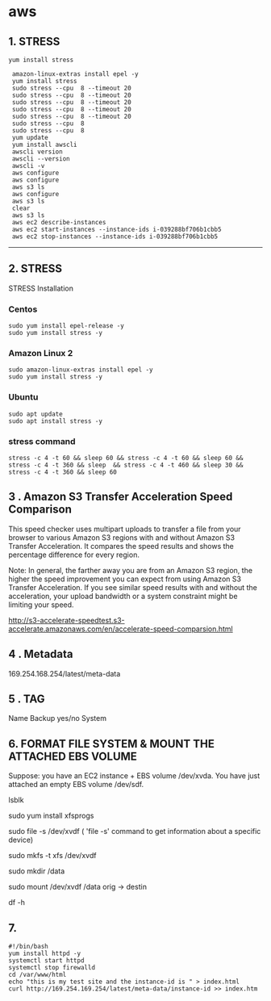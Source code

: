 # aws


## 1. STRESS

```
yum install stress
```

```
 amazon-linux-extras install epel -y
 yum install stress
 sudo stress --cpu  8 --timeout 20
 sudo stress --cpu  8 --timeout 20
 sudo stress --cpu  8 --timeout 20
 sudo stress --cpu  8 --timeout 20
 sudo stress --cpu  8 --timeout 20
 sudo stress --cpu  8
 sudo stress --cpu  8
 yum update
 yum install awscli
 awscli version
 awscli --version
 awscli -v
 aws configure
 aws configure
 aws s3 ls
 aws configure
 aws s3 ls
 clear
 aws s3 ls
 aws ec2 describe-instances
 aws ec2 start-instances --instance-ids i-039288bf706b1cbb5
 aws ec2 stop-instances --instance-ids i-039288bf706b1cbb5
```

---

## 2. STRESS

STRESS Installation

### Centos

```
sudo yum install epel-release -y
sudo yum install stress -y
```

### Amazon Linux 2
```
sudo amazon-linux-extras install epel -y
sudo yum install stress -y
```

### Ubuntu
```
sudo apt update
sudo apt install stress -y
```

### stress command
```
stress -c 4 -t 60 && sleep 60 && stress -c 4 -t 60 && sleep 60 && stress -c 4 -t 360 && sleep  && stress -c 4 -t 460 && sleep 30 && stress -c 4 -t 360 && sleep 60
```

## 3 . Amazon S3 Transfer Acceleration Speed Comparison

This speed checker uses multipart uploads to transfer a file from your browser to various Amazon S3 regions with and without Amazon S3 Transfer Acceleration. It compares the speed results and shows the percentage difference for every region.

Note: In general, the farther away you are from an Amazon S3 region, the higher the speed improvement you can expect from using Amazon S3 Transfer Acceleration. If you see similar speed results with and without the acceleration, your upload bandwidth or a system constraint might be limiting your speed.

http://s3-accelerate-speedtest.s3-accelerate.amazonaws.com/en/accelerate-speed-comparsion.html

## 4 . Metadata 

169.254.168.254/latest/meta-data

## 5 . TAG

 Name
 Backup yes/no
 System
 
## 6. FORMAT FILE SYSTEM & MOUNT THE ATTACHED EBS VOLUME
 
Suppose: you have an EC2 instance + EBS volume /dev/xvda. You have just attached an empty EBS volume /dev/sdf.
 
 lsblk
 
 sudo yum install xfsprogs
 
 sudo file -s /dev/xvdf
( 'file -s' command to get information about a specific device)
 
 sudo mkfs -t xfs /dev/xvdf
  
 sudo mkdir /data
 
 sudo mount /dev/xvdf /data
            orig -> destin
  
 df -h
 
 
  
  ## 7.
  
```  
#!/bin/bash
yum install httpd -y
systemctl start httpd
systemctl stop firewalld
cd /var/www/html
echo "this is my test site and the instance-id is " > index.html
curl http://169.254.169.254/latest/meta-data/instance-id >> index.htm
```
